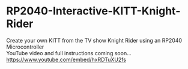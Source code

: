 # RP2040-Interactive-KITT-Knight-Rider
Create your own KITT from the TV show Knight Rider using an RP2040 Microcontroller  <br />
YouTube video and full instructions coming soon...  <br />
https://www.youtube.com/embed/hxRDTuXU2fs
